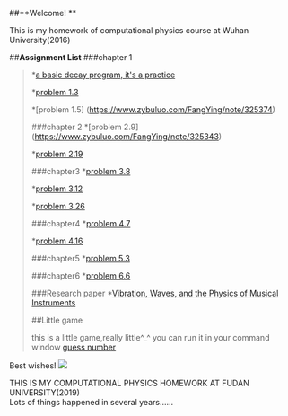 ##**Welcome! **<p>

This is my homework of computational physics course at Wuhan University(2016)

##**Assignment List**
###chapter 1
>*[a basic decay program, it's a practice](https://github.com/FangYingLi/computationalphysics_N2013301020027/blob/master/chapter1/nuclei2.py)<p>
>*[problem 1.3](https://www.zybuluo.com/FangYing/note/326104) <p>
>*[problem 1.5] (https://www.zybuluo.com/FangYing/note/325374)<p>
###chapter 2
>*[problem 2.9] (https://www.zybuluo.com/FangYing/note/325343)<p>
>*[problem 2.19](https://www.zybuluo.com/FangYing/note/340216)<p>
###chapter3
>*[problem 3.8](https://www.zybuluo.com/FangYing/note/347816)<p>
>*[problem 3.12](https://www.zybuluo.com/FangYing/note/356235)<p>
>*[problem 3.26](https://www.zybuluo.com/FangYing/note/369299)<p>
###chapter4
>*[problem 4.7](https://www.zybuluo.com/FangYing/note/369432)<p>
>*[problem 4.16](https://www.zybuluo.com/FangYing/note/404409)<p>
###chapter5
>*[problem 5.3](https://www.zybuluo.com/FangYing/note/386146)<p>
###chapter6
>*[problem 6.6](https://www.zybuluo.com/FangYing/note/401676)<p>
###Research paper
>*[Vibration, Waves, and the Physics of Musical Instruments](https://www.zybuluo.com/FangYing/note/404009)<p>
##Little game<p>
this is a little game,really little^_^ you can run it in your command window
[guess number](https://github.com/FangYingLi/computationalphysics_N2013301020027/blob/master/guess_number.py)

Best wishes!
![](http://a1.qpic.cn/psb?/V13WTB3335ifOd/Xoie5xvk8l1tfzPTjU.7dAEcUFjuH7FohZ.BB9HDSCs!/b/dH0BAAAAAAAA&bo=XgIGAgAAAAAFB3w!&rf=viewer_4)

THIS IS MY COMPUTATIONAL PHYSICS HOMEWORK AT FUDAN UNIVERSITY(2019)  
Lots of things happened in several years......  

